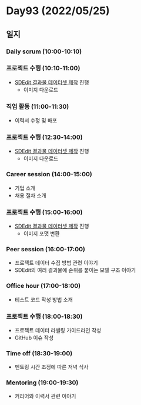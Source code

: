 # Day93 (2022/05/25)

## 일지

### Daily scrum (10:00-10:10)

### 프로젝트 수행 (10:10-11:00)

  * [SDEdit 결과물 데이터셋 제작][#35] 진행
    * 이미지 다운로드

### 직업 활동 (11:00-11:30)

  * 이력서 수정 및 배포

### 프로젝트 수행 (12:30-14:00)

  * [SDEdit 결과물 데이터셋 제작][#35] 진행
    * 이미지 다운로드

### Career session (14:00-15:00)

  * 기업 소개
  * 채용 절차 소개

### 프로젝트 수행 (15:00-16:00)

  * [SDEdit 결과물 데이터셋 제작][#35] 진행
    * 이미지 포맷 변환

### Peer session (16:00-17:00)

  * 프로젝트 데이터 수집 방법 관련 이야기
  * SDEdit의 여러 결과물에 순위를 붙이는 모델 구조 이야기

### Office hour (17:00-18:00)

  * 테스트 코드 작성 방법 소개

### 프로젝트 수행 (18:00-18:30)

  * 프로젝트 데이터 라벨링 가이드라인 작성
  * GitHub 이슈 작성

### Time off (18:30-19:00)

  * 멘토링 시간 조정에 따른 저녁 식사

### Mentoring (19:00-19:30)

  * 커리어와 이력서 관련 이야기

<!-- Links: Issues and Pull Requests -->

[#35]: https://github.com/boostcampaitech3/final-project-level3-cv-02/issues/35
